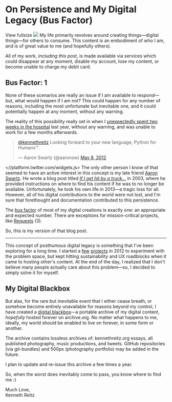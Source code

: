 # On Persistence and My Digital Legacy (Bus Factor)

   View fullsize ![](http://images.squarespace-cdn.com/content/v1/665498111876725f7613f1e6/1719666458901-ZK1KGIF47ZHJZP5BKFIS/00124-28a51-image-asset.jpeg)![]()   My life primarily revolves around creating things—digital things—for others to consume. This content is an embodiment of who I am, and is of great value to me (and hopefully others). 

 All of my work, *including this post*, is made available via services which could disappear at any moment, disable my account, lose my content, or become unable to charge my debit card. 

 ## **Bus Factor: 1**

 None of these scenarios are really an issue if I am available to respond—but, what would happen if I am not? This could happen for any number of reasons, including the most unfortunate but inevitable one, and it could potentially happen at any moment, without any warning.

 The reality of this possibility really set in when I [unexpectedly spent two weeks in the hospital](http://www.kennethreitz.org/essays/mentalhealtherror-an-exception-occurred) last year, without any warning, and was unable to work for a few months afterwards. 

 
> [@kennethreitz](https://twitter.com/kennethreitz) Looking forward to your new language, Python for Humans™.
> 
>  — Aaron Swartz (@aaronsw) [May 8, 2012](https://twitter.com/aaronsw/status/199879943713341442)

  <//platform.twitter.com/widgets.js> The only other person I know of that seemed to have an active interest in this concept is my late friend [Aaron Swartz](https://en.wikipedia.org/wiki/Aaron_Swartz). He wrote a blog post titled *[If I get hit by a truck...](http://www.aaronsw.com/2002/continuity)* in 2003, where he provided instructions on where to find his content if he was to no longer be available. Unfortunately, he took his own life in 2013—a tragic loss for all. However, all of his digital contributions to the world were not lost, and I'm sure that forethought and documentation contributed to this persistence. 

 The [bus factor](https://en.wikipedia.org/wiki/Bus_factor) of most of my digital creations is exactly one: an appropriate and expected number. There are exceptions for mission\-critical projects, like [Requests](http://docs.python-requests.org/en/master/) (3\).

 So, this is my version of that blog post. 

 

---

 This concept of posthumous digital legacy is something that I've been exploring for a long time. I started a [few](https://github.com/kennethreitz/elephant) [projects](https://github.com/kennethreitz/blackbox) in 2012 to experiment with the problem space, but kept hitting sustainability and UX roadblocks when it came to hosting other's content. At the end of the day, I realized that I don't believe many people actually care about this problem—so, I decided to simply solve it for myself. 

 ## **My Digital Blackbox**

 But alas, for the rare but inevitable event that I either cease breath, or somehow become entirely unavailable for reasons beyond my control, I have created a [digital blackbox](/blackbox)—a portable archive of my digital content, *hopefully* hosted forever on archive.org. No matter what happens to me, ideally, my world should be enabled to live on forever, in some form or another.

 The archive contains lossless archives of: kennethreitz.org essays, all published photography, music productions, and tweets. GitHub repositories (via git\-bundles) and 500px (photography portfolio) may be added in the future. 

 I plan to update and re\-issue this archive a few times a year.

 So, when the worst does inevitably come to pass, you know where to find me :)

 **</blackbox>**

  

 Much Love,  
Kenneth Reitz

 

 